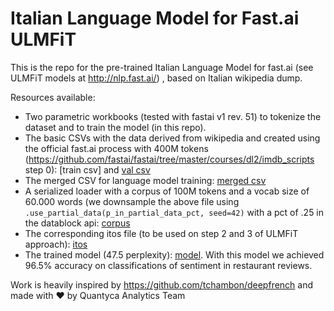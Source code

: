 # Italian Language Model for Fast.ai ULMFiT
This is the repo for the pre-trained Italian Language Model for fast.ai (see ULMFiT models at http://nlp.fast.ai/) , based on Italian wikipedia dump.

Resources available:
* Two parametric workbooks (tested with fastai v1 rev. 51) to tokenize the dataset and to train the model (in this repo).
* The basic CSVs with the data derived from wikipedia and created using the official fast.ai process with 400M tokens (https://github.com/fastai/fastai/tree/master/courses/dl2/imdb_scripts step 0): [train csv] and [val csv](https://drive.google.com/file/d/1gG4FlqOYs0PmYKMK4aHlPnPyjJWW_Fr0/view?usp=sharing)
* The merged CSV for language model training: [merged csv](www.temp.com)
* A serialized loader with a corpus of 100M tokens and a vocab size of 60.000 words (we downsample the above file using  `.use_partial_data(p_in_partial_data_pct, seed=42)` with a pct of .25 in the datablock api: [corpus](https://drive.google.com/file/d/1e9hLetLb64pB6eIzgpX7O0-twJhrMWrV/view?usp=sharing)
* The corresponding itos file (to be used on step 2 and 3 of ULMFiT approach): [itos](https://drive.google.com/file/d/1-HubZtd6oY62S1Z5oR1_aLm4dFoNwTpq/view?usp=sharing)
* The trained model (47.5 perplexity): [model](https://drive.google.com/file/d/18IGx8RHHKUsIC7xQ-1d_2ZzHRr6_B4hO/view?usp=sharing). With this model we achieved 96.5% accuracy on classifications of sentiment in restaurant reviews.

Work is heavily inspired by https://github.com/tchambon/deepfrench and made with :heart: by Quantyca Analytics Team
